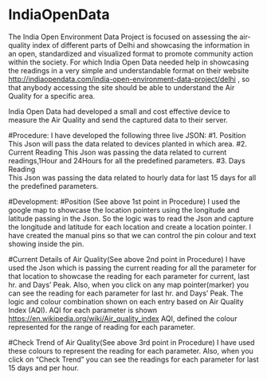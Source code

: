 # IndiaOpenData
The India Open Environment Data Project is focused on assessing the air-quality index of different parts of Delhi and showcasing the information in an open, standardized and visualized format to promote community action within the society. For which India Open Data needed help in showcasing the readings in a very simple and understandable format on their website
http://indiaopendata.com/india-open-environment-data-project/delhi , so that anybody accessing the site should be able to understand the Air Quality for a specific area.

India Open Data had developed a small and cost effective device to measure the Air Quality and send the captured data to their server.


#Procedure:
I have developed the following three live JSON:
#1. Position 
This Json will pass the data related to devices planted in which area. 
#2. Current Reading 
This Json was passing the data related to current readings,1Hour and 24Hours for all the predefined parameters.
#3. Days Reading  
This Json was passing the data related to hourly data for last 15 days for all the predefined parameters.

#Development:
#Position (See above 1st point in Procedure)
I used the google map to showcase the location pointers using the longitude and latitude passing in the Json.
So the logic was to read the Json and capture the longitude and latitude for each location and create a location pointer. I have created the manual pins so that we can control the pin colour and text showing inside the pin.  

#Current Details of Air Quality(See above 2nd point in Procedure)
I have used the Json which is passing the current reading for all the parameter for that location to showcase the reading for each parameter for current, last hr. and Days’ Peak. Also, when you click on any map pointer(marker) you can see the reading for each parameter for last hr. and Days’ Peak.  The logic and colour combination shown on each entry based on Air Quality Index (AQI). AQI for each parameter is shown https://en.wikipedia.org/wiki/Air_quality_index
AQI, defined the colour represented for the range of reading for each parameter.

#Check Trend of Air Quality(See above 3rd point in Procedure)
I have used these colours to represent the reading for each parameter. Also, when you click on “Check Trend” you can see the readings for each parameter for last 15 days and per hour.
